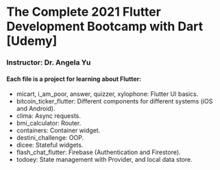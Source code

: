 # The Complete 2021 Flutter Development Bootcamp with Dart [Udemy] 
### Instructor: Dr. Angela Yu
#### Each file is a project for learning about Flutter:
- micart, i_am_poor, answer, quizzer, xylophone: Flutter UI basics.
- bitcoin_ticker_flutter: Different components for different systems (iOS and Android).
- clima: Async requests.
- bmi_calculator: Router.
- containers: Container widget.
- destini_challenge: OOP.
- dicee: Stateful widgets.
- flash_chat_flutter: Firebase (Authentication and Firestore).
- todoey: State management with Provider, and local data store.
